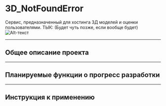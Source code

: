 # 3D_NotFoundError
Сервис, предназначенный для хостинга 3Д моделей и оценки пользователями.
ТЫК: (Будет чуть позже, если вообще будет)
![Alt-текст](https://sun9-38.userapi.com/cfTe8c_dU08xAE9vmmVWx6lkzfHVqdqrN9wjdA/M-36QZe4fOs.jpg "Чу-чу")
____
## Общее описание проекта
____
## Планируемые функции о прогресс разработки
____
## Инструкция к применению